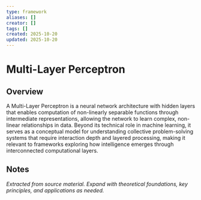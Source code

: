 ```yaml
---
type: framework
aliases: []
creator: []
tags: []
created: 2025-10-20
updated: 2025-10-20
---
```


# Multi-Layer Perceptron

## Overview

A Multi-Layer Perceptron is a neural network architecture with hidden layers that enables computation of non-linearly separable functions through intermediate representations, allowing the network to learn complex, non-linear relationships in data. Beyond its technical role in machine learning, it serves as a conceptual model for understanding collective problem-solving systems that require interaction depth and layered processing, making it relevant to frameworks exploring how intelligence emerges through interconnected computational layers.

## Notes

*Extracted from source material. Expand with theoretical foundations, key principles, and applications as needed.*
